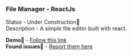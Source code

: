 ### File Manager - ReactJs

Status - Under Construction🚧  
Description - A simple file editor built with react.

**Demo🔗** - [Follow this link](http://file-editor-demo.surge.sh/)  
**Found issues🐛** - [Report them here](https://github.com/dailykit/react-editor/issues)

